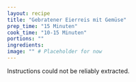 ```yaml
---
layout: recipe
title: "Gebratener Eierreis mit Gemüse"
prep_time: "15 Minuten"
cook_time: "10-15 Minuten"
portions: ""
ingredients:
image: "" # Placeholder for now
---
```


Instructions could not be reliably extracted.
